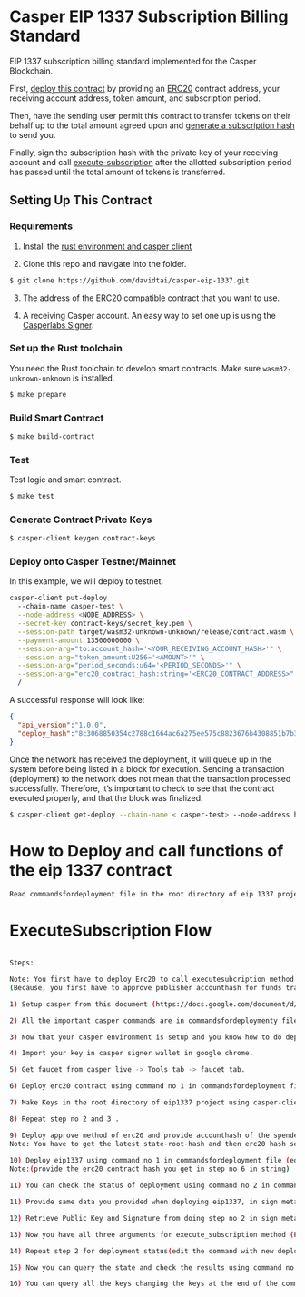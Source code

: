 # Casper EIP 1337 Subscription Billing Standard

EIP 1337 subscription billing standard implemented for the Casper Blockchain.  

First, [deploy this contract](#how-to-deploy) by providing an [ERC20](https://github.com/casper-ecosystem/erc20) contract address, your receiving account address, token amount, and subscription period.  

Then, have the sending user permit this contract to transfer tokens on their behalf up to the total amount agreed upon and [generate a subscription hash](#getting-a-subscription-hash) to send you.  

Finally, sign the subscription hash with the private key of your receiving account and call [execute-subscription](#getting-paid) after the allotted subscription period has passed until the total amount of tokens is transferred.

## Setting Up This Contract

### Requirements

1. Install the [rust environment and casper client](https://docs.casperlabs.io/en/latest/.dapp-dev-guide/setup-of-rust-contract-sdk.html)

2. Clone this repo and navigate into the folder.
  ```bash
  $ git clone https://github.com/davidtai/casper-eip-1337.git
  ```

3. The address of the ERC20 compatible contract that you want to use.

4. A receiving Casper account.  An easy way to set one up is using the [Casperlabs Signer](https://docs.cspr.community/docs/user-guides/SignerGuide.html).

### Set up the Rust toolchain
You need the Rust toolchain to develop smart contracts. Make sure `wasm32-unknown-unknown` is installed.
```bash
$ make prepare
```

### Build Smart Contract
```bash
$ make build-contract
```

### Test
Test logic and smart contract.
```bash
$ make test
```

### Generate Contract Private Keys

```bash
$ casper-client keygen contract-keys 
```

### Deploy onto Casper Testnet/Mainnet
In this example, we will deploy to testnet.

```bash
casper-client put-deploy 
  --chain-name casper-test \
  --node-address <NODE_ADDRESS> \
  --secret-key contract-keys/secret_key.pem \
  --session-path target/wasm32-unknown-unknown/release/contract.wasm \
  --payment-amount 13500000000 \
  --session-arg="to:account_hash='<YOUR_RECEIVING_ACCOUNT_HASH>'" \
  --session-arg="token_amount:U256='<AMOUNT>'" \
  --session-arg="period_seconds:u64='<PERIOD_SECONDS>'" \
  --session-arg="erc20_contract_hash:string='<ERC20_CONTRACT_ADDRESS>" \
  /
```

A successful response will look like:
```json
{
  "api_version":"1.0.0",
  "deploy_hash":"8c3068850354c2788c1664ac6a275ee575c8823676b4308851b7b3e1fe4e3dcc"
}
```

Once the network has received the deployment, it will queue up in the system before being listed in a block for execution. Sending a transaction (deployment) to the network does not mean that the transaction processed successfully. Therefore, it’s important to check to see that the contract executed properly, and that the block was finalized.

```bash
$ casper-client get-deploy --chain-name < casper-test> --node-address http://<HOST:PORT> <DEPLOY_HASH>
```


# How to Deploy and call functions of the eip 1337 contract
```bash
Read commandsfordeployment file in the root directory of eip 1337 project 
```

# ExecuteSubscription Flow
```bash

Steps:

Note: You first have to deploy Erc20 to call executesubcription method of eip1337 
(Because, you first have to approve publisher accounthash for funds transfer).  

1) Setup casper from this document (https://docs.google.com/document/d/17bC-iNOZ7sf-oinQxnbPzuQ4P8Dtid-5-WoYfzp6hi4/edit?usp=sharing) 

2) All the important casper commands are in commandsfordeploymenty file.

3) Now that your casper environment is setup and you know how to do deployment and query the contract, Clone erc20 project and make keys in the root directory using casper-client keygen keys.

4) Import your key in casper signer wallet in google chrome. 

5) Get faucet from casper live -> Tools tab -> faucet tab.

6) Deploy erc20 contract using command no 1 in commandsfordeployment file (edit the command for erc20 arguments).

7) Make Keys in the root directory of eip1337 project using casper-client keygen keys.

8) Repeat step no 2 and 3 .

9) Deploy approve method of erc20 and provide accounthash of the spender in argument (spender) and a large value in argument (amount).
Note: You have to get the latest state-root-hash and then erc20 hash see command no 3,4 and 5 in commandsfordeployment file (edith them according to your needs)
 
10) Deploy eip1337 using command no 1 in commandsfordeployment file (edit the command (like argument values) if you want to).
Note:(provide the erc20 contract hash you get in step no 6 in string)

11) You can check the status of deployment using command no 2 in commandsfordeployment file (edit the command with new deploy hash).

11) Provide same data you provided when deploying eip1337, in sign meta transaction rust project.

12) Retrieve Public Key and Signature from doing step no 2 in sign meta transaction rust project.

13) Now you have all three arguments for execute_subscription method (Publickey (pass as string " "), signature (pass as string " ") and from), deploy the method using command no 6 in commandsfordeployment file (edit the command if required).

14) Repeat step 2 for deployment status(edit the command with new deploy hash).

15) Now you can query the state and check the results using command no 5 in commandsfordeployment file (edit the command with new state-root-hash and eip1337 hash).

16) You can query all the keys changing the keys at the end of the command used in step 6. 

```
